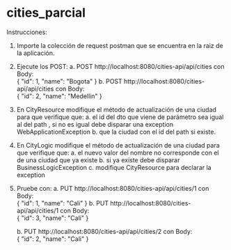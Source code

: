 # cities_parcial

Instrucciones:

1. Importe la colección  de request postman que se encuentra en la raiz de la aplicación. 
2. Ejecute los  POST:
a. POST http://localhost:8080/cities-api/api/cities con Body:   
{
    "id": 1,
    "name": "Bogota"
  }
b. POST http://localhost:8080/cities-api/api/cities con Body:   
{
    "id": 2,
    "name": "Medellin"
  }
  
3. En CityResource modifique el método de actualización de una ciudad para que verifique que:
a. el id del dto que viene de parámetro sea igual al del path , si no es igual debe disparar una exception WebApplicationException
b. que la ciudad con el id del path si existe.

4. En CityLogic modifique el método de actualización de una ciudad para que verifique que:
a. el nuevo valor del nombre no corresponde con el de una ciudad que ya existe
b. si ya existe debe disparar BusinessLogicException
c. modifique CityResource para declarar la exception

5. Pruebe con:
a.  PUT http://localhost:8080/cities-api/api/cities/1 con Body:   
{
    "id": 1,
    "name": "Cali"
  }
 b.  PUT http://localhost:8080/cities-api/api/cities/1 con Body:   
{
    "id": 3,
    "name": "Cali"
  }
  
   b.  PUT http://localhost:8080/cities-api/api/cities/2 con Body:   
{
    "id": 2,
    "name": "Cali"
  }
